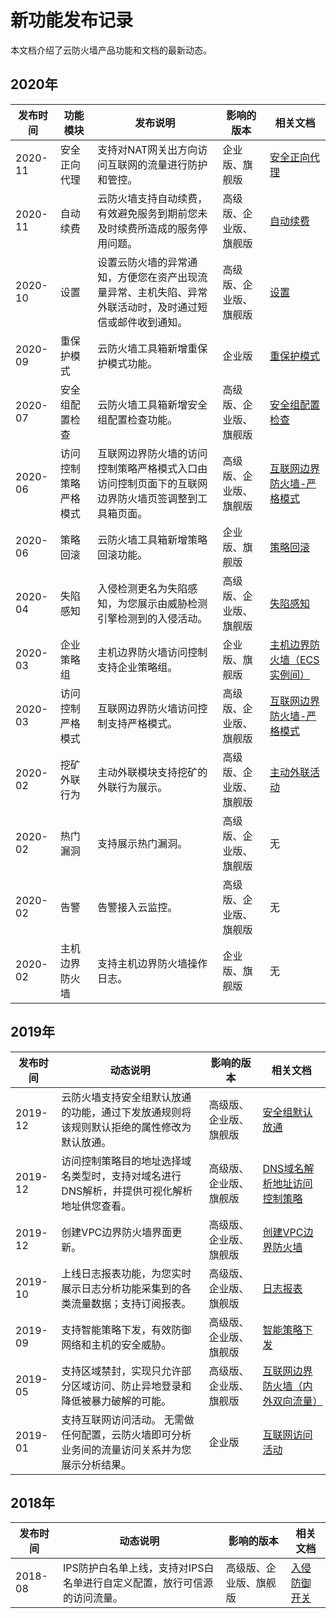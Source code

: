 # 新功能发布记录

本文档介绍了云防火墙产品功能和文档的最新动态。

## 2020年

|发布时间|功能模块|发布说明|影响的版本|相关文档|
|----|----|----|-----|----|
|2020-11|安全正向代理|支持对NAT网关出方向访问互联网的流量进行防护和管控。|企业版、旗舰版|[安全正向代理](/cn.zh-CN/防火墙开关/安全正向代理.md)|
|2020-11|自动续费|云防火墙支持自动续费，有效避免服务到期前您未及时续费所造成的服务停用问题。|高级版、企业版、旗舰版|[自动续费](/cn.zh-CN/计费与开通服务/续费与升级.md)|
|2020-10|设置|设置云防火墙的异常通知，方便您在资产出现流量异常、主机失陷、异常外联活动时，及时通过短信或邮件收到通知。|高级版、企业版、旗舰版|[设置](/cn.zh-CN/.md)|
|2020-09|重保护模式|云防火墙工具箱新增重保护模式功能。|企业版|[重保护模式](/cn.zh-CN/工具箱/重保护模式.md)|
|2020-07|安全组配置检查|云防火墙工具箱新增安全组配置检查功能。|高级版、企业版、旗舰版|[安全组配置检查](/cn.zh-CN/工具箱/安全组配置检查.md)|
|2020-06|访问控制策略严格模式|互联网边界防火墙的访问控制策略严格模式入口由访问控制页面下的互联网边界防火墙页签调整到工具箱页面。|高级版、企业版、旗舰版|[互联网边界防火墙-严格模式](/cn.zh-CN/工具箱/互联网边界防火墙-严格模式.md)|
|2020-06|策略回滚|云防火墙工具箱新增策略回滚功能。|企业版、旗舰版|[策略回滚](/cn.zh-CN/工具箱/策略回滚.md)|
|2020-04|失陷感知|入侵检测更名为失陷感知，为您展示由威胁检测引擎检测到的入侵活动。|高级版、企业版、旗舰版|[失陷感知](/cn.zh-CN/网络流量分析/失陷感知.md)|
|2020-03|企业策略组|主机边界防火墙访问控制支持企业策略组。|企业版、旗舰版|[主机边界防火墙（ECS实例间）](/cn.zh-CN/访问控制/主机边界防火墙（ECS实例间）.md)|
|2020-03|访问控制严格模式|互联网边界防火墙访问控制支持严格模式。|高级版、企业版、旗舰版|[互联网边界防火墙-严格模式](/cn.zh-CN/工具箱/互联网边界防火墙-严格模式.md)|
|2020-02|挖矿外联行为|主动外联模块支持挖矿的外联行为展示。|高级版、企业版、旗舰版|[主动外联活动](/cn.zh-CN/网络流量分析/主动外联活动.md)|
|2020-02|热门漏洞|支持展示热门漏洞。|高级版、企业版、旗舰版|无|
|2020-02|告警|告警接入云监控。|高级版、企业版、旗舰版|无|
|2020-02|主机边界防火墙|支持主机边界防火墙操作日志。|企业版、旗舰版|无|

## 2019年

|发布时间|动态说明|影响的版本|相关文档|
|----|----|-----|----|
|2019-12|云防火墙支持安全组默认放通的功能，通过下发放通规则将该规则默认拒绝的属性修改为默认放通。|高级版、企业版、旗舰版|[安全组默认放通](/cn.zh-CN/访问控制/安全组默认放通.md)|
|2019-12|访问控制策略目的地址选择域名类型时，支持对域名进行DNS解析，并提供可视化解析地址供您查看。|高级版、企业版、旗舰版|[DNS域名解析地址访问控制策略](/cn.zh-CN/访问控制/DNS域名解析地址访问控制策略.md)|
|2019-12|创建VPC边界防火墙界面更新。|高级版、企业版、旗舰版|[创建VPC边界防火墙](/cn.zh-CN/防火墙开关/VPC边界防火墙/创建VPC边界防火墙.md)|
|2019-10|上线日志报表功能，为您实时展示日志分析功能采集到的各类流量数据；支持订阅报表。|高级版、企业版、旗舰版|[日志报表](/cn.zh-CN/日志/日志分析/日志报表.md)|
|2019-09|支持智能策略下发，有效防御网络和主机的安全威胁。|高级版、企业版、旗舰版|[智能策略下发](/cn.zh-CN/网络流量分析/智能策略下发.md)|
|2019-05|支持区域禁封，实现只允许部分区域访问、防止异地登录和降低被暴力破解的可能。|高级版、企业版、旗舰版|[互联网边界防火墙（内外双向流量）](/cn.zh-CN/访问控制/互联网边界防火墙（内外双向流量）.md)|
|2019-01|支持互联网访问活动。 无需做任何配置，云防火墙即可分析业务间的流量访问关系并为您展示分析结果。|企业版|[互联网访问活动](/cn.zh-CN/网络流量分析/互联网访问活动.md)|

## 2018年

|发布时间|动态说明|影响的版本|相关文档|
|----|----|-----|----|
|2018-08|IPS防护白名单上线，支持对IPS白名单进行自定义配置，放行可信源的访问流量。|高级版、企业版、旗舰版|[入侵防御开关](/cn.zh-CN/入侵防御/入侵防御开关.md)|

